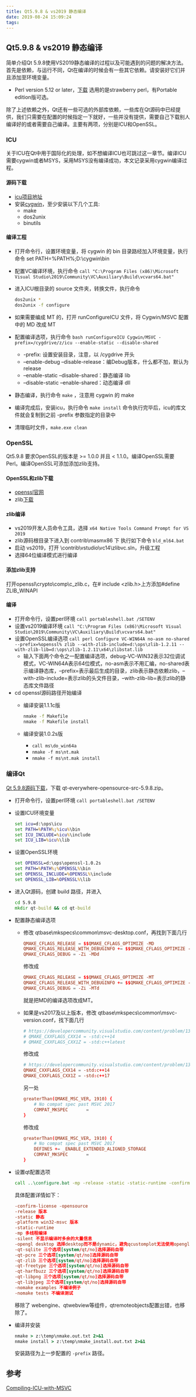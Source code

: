 ```yaml
---
title: Qt5.9.8 & vs2019 静态编译
date: 2019-08-24 15:09:24
tags:
---
```


## Qt5.9.8 & vs2019 静态编译

简单介绍Qt 5.9.8使用VS2019静态编译的过程以及可能遇到的问题的解决方法。首先是依赖，与运行不同，Qt在编译的时候会有一些其它依赖。请安装好它们并且添加至环境变量。

* Perl version 5.12 or later，[下载](http://strawberryperl.com)
选用的是strawberry perl，有Portable edition版可选。

除了上述依赖之外，Qt还有一些可选的外部库依赖，一些库在Qt源码中已经提供，我们只需要在配置的时候指定一下就好，一些并没有提供，需要自己下载别人编译好的或者需要自己编译。主要有两项，分别是ICU和OpenSSL。

### ICU

关于ICU在Qt中用于国际化的处理，如不想编译ICU也可跳过这一章节。编译ICU需要cygwin或者MSYS，采用MSYS没有编译成功，本文记录采用cygwin编译过程。

#### 源码下载

* [icu项目地址](http://site.icu-project.org)
* 安装[cygwin](http://www.cygwin.com/install.html)，至少安装以下几个工具:
  * make
  * dos2unix
  * binutils

#### 编译工程

* 打开命令行，设置环境变量，将 cygwin 的 bin 目录路经加入环境变量，执行命令 set PATH=%PATH%;D:\cygwin\bin
* 配置VC编译环境，执行命令 `call "C:\Program Files (x86)\Microsoft Visual Studio\2019\Community\VC\Auxiliary\Build\vcvars64.bat"`
* 进入ICU根目录的 source 文件夹，转换文件，执行命令

    ```sh
    dos2unix *
    dos2unix -f configure

    ```

* 如果需要编成 MT 的，打开 runConfigureICU 文件，将 Cygwin/MSVC 配置中的 MD 改成 MT
* 配置编译选项，执行命令 `bash runConfigureICU Cygwin/MSVC -prefix=/cygdrive/z/icu --enable-static --disable-shared`
  * -prefix: 设置安装目录，注意，以 /cygdrive 开头
  * –enable-debug –disable-release：编Debug版本，什么都不加，默认为release
  * –enable-static –disable-shared：静态编译 lib
  * –disable-static –enable-shared：动态编译 dll

* 静态编译，执行命令 `make` ，注意用 cygwin 的 make
* 编译完成后，安装icu，执行命令 `make install` 命令执行完毕后，icu的库文件就会复制到之前 -prefix 参数指定的目录中
* 清理临时文件，`make.exe clean`

### OpenSSL

Qt5.9.8 要求OpenSSL的版本是 >= 1.0.0 并且 < 1.1.0。编译OpenSSL需要 Perl。编译OpenSSL可添加添加zlib支持。

#### OpenSSL和zlib下载

* [openssl官网](https://www.openssl.org/source)
* zlib[下载](https://www.zlib.net)

#### zlib编译

* vs2019开发人员命令工具，选择 `x64 Native Tools Command Prompt for VS 2019`
* zlib源码根目录下进入到 contrib\masmx86 下 执行如下命令 `bld_ml64.bat`
* 启动 vs2019，打开 \contrib\vstudio\vc14\zlibvc.sln，升级工程
* 选择64位编译模式进行编译

#### 添加zlib支持

打开openssl\crypto\comp\c_zlib.c，在# include <zlib.h>上方添加#define ZLIB_WINAPI

#### 编译

* 打开命令行，设置perl环境 `call portableshell.bat /SETENV`
* 设置vs2019编译环境 `call "C:\Program Files (x86)\Microsoft Visual Studio\2019\Community\VC\Auxiliary\Build\vcvars64.bat"`
* 设置OpenSSL编译选项 `call perl Configure VC-WIN64A no-asm no-shared --prefix=%openssl% zlib --with-zlib-include=d:\ops\zlib-1.2.11 --with-zlib-lib=d:\ops\zlib-1.2.11\x64\zlibstat.lib`
  * 输入下面两个命令之一配置编译选项，debug-VC-WIN32表示32位调试模式，VC-WIN64A表示64位模式，no-asm表示不用汇编，no-shared表示编译静态库，–prefix=表示最后生成的目录，zlib表示静态依赖zlib，–with-zlib-include=表示zlib的头文件目录，–with-zlib-lib=表示zlib的静态库文件路径
* cd openssl源码路径开始编译
  * 编译安装1.1.1c版

    ```bat
    nmake -f Makefile
    nmake -f Makefile install
    ```
  
  * 编译安装1.0.2s版
    * `call ms\do_win64a`
    * `nmake -f ms\nt.mak`
    * `nmake -f ms\nt.mak install`

### 编译Qt

[Qt 5.9.8源码下载](https://download.qt.io/archive/qt/5.9/5.9.8/single)，下载 qt-everywhere-opensource-src-5.9.8.zip。

* 打开命令行，设置perl环境 `call portableshell.bat /SETENV`
* 设置ICU环境变量
  
  ```bat
  set icu=d:\ops\icu
  set PATH=%PATH%;%icu%\bin
  set ICU_INCLUDE=%icu%\include
  set ICU_LIB=%icu%\lib
  ```

* 设置OpenSSL环境
  
  ```bat
  set OPENSSL=d:\ops\openssl-1.0.2s
  set PATH=%PATH%;%OPENSSL%\bin
  set OPENSSL_INCLUDE=%OPENSSL%\include
  set OPENSSL_LIB=%OPENSSL%\lib
  ```

* 进入Qt源码，创建 build 路径，并进入

  ```bat
  cd 5.9.8
  mkdir qt-build && cd qt-build
  ```

* 配置静态编译选项

  * 修改 qtbase\mkspecs\common\msvc-desktop.conf，再找到下面几行

    ``` conf
    QMAKE_CFLAGS_RELEASE = $$QMAKE_CFLAGS_OPTIMIZE -MD
    QMAKE_CFLAGS_RELEASE_WITH_DEBUGINFO += $$QMAKE_CFLAGS_OPTIMIZE -MD -Zi
    QMAKE_CFLAGS_DEBUG = -Zi -MDd
    ```

    修改成

    ``` conf
    QMAKE_CFLAGS_RELEASE = $$QMAKE_CFLAGS_OPTIMIZE -MT
    QMAKE_CFLAGS_RELEASE_WITH_DEBUGINFO += $$QMAKE_CFLAGS_OPTIMIZE -MT -Zi
    QMAKE_CFLAGS_DEBUG = -Zi -MTd
    ```

    就是把MD的编译选项改成MT。
  
  * 如果是vs2017及以上版本，修改 qtbase\mkspecs\common\msvc-version.conf，找下面几行

    ``` conf
    # https://developercommunity.visualstudio.com/content/problem/139261/msvc-incorrectly-defines-cplusplus.html
    # QMAKE_CXXFLAGS_CXX14 = -std:c++14
    # QMAKE_CXXFLAGS_CXX1Z = -std:c++latest
    ```

    修改成

    ``` conf
    # https://developercommunity.visualstudio.com/content/problem/139261/msvc-incorrectly-defines-cplusplus.html
    QMAKE_CXXFLAGS_CXX14 = -std:c++14
    QMAKE_CXXFLAGS_CXX1Z = -std:c++17
    ```

    另一处

    ``` conf
    greaterThan(QMAKE_MSC_VER, 1910) {
        # No compat spec past MSVC 2017
        COMPAT_MKSPEC       =
    }
    ```

    修改成

    ``` conf
    greaterThan(QMAKE_MSC_VER, 1910) {
        # No compat spec past MSVC 2017
        DEFINES += _ENABLE_EXTENDED_ALIGNED_STORAGE
        COMPAT_MKSPEC       =
    }
    ```

* 设置qt配置选项

    ```bat
    call ..\configure.bat -mp -release -static -static-runtime -confirm-license -platform win32-msvc -opensource -prefix %QT_INSTALL% -icu -I %ICU_INCLUDE% -L %ICU_LIB% ICU_LIBS="sicudt.lib sicuuc.lib sicuin.lib" -openssl -I %OPENSSL_INCLUDE% -L %OPENSSL_LIB% OPENSSL_LIBS="libeay32.lib ssleay32.lib" -opengl desktop -qt-zlib -nomake examples -nomake tests -skip qt3d -skip qtdatavis3d -skip qtgamepad -skip qtserialport -skip qtspeech -skip qtwayland -skip qtwebengine -skip qtwebview -skip qtremoteobjects
    ```

    具体配置详情如下：

    ```conf
    -confirm-license -opensource
    -release 版本
    -static 静态
    -platform win32-msvc 版本
    -static-runtime
    -mp 多线程编译
    -silent 不显示编译时多余的大量信息
    -opengl desktop 选择desktop而不是dynamic，避免qcustomplot无法使用opengl
    -qt-sqlite 三个选项[system/qt/no]选择源码自带
    -qt-pcre 三个选项[system/qt/no]选择源码自带
    -qt-zlib 三个选项[system/qt/no]选择源码自带
    -qt-freetype 三个选项[system/qt/no]选择源码自带
    -qt-harfbuzz 三个选项[system/qt/no]选择源码自带
    -qt-libpng 三个选项[system/qt/no]选择源码自带
    -qt-libjpeg 三个选项[system/qt/no]选择源码自带
    -nomake examples 不编译例子
    -nomake tests 不编译测试
    ```

    移除了 webengine、qtwebview等组件，qtremoteobjects配置出错，也移除了。

* 编译并安装

    ```bat
    nmake > z:\temp\nmake.out.txt 2>&1
    nmake install > z:\temp\nmake_install.out.txt 2>&1
    ```

    安装路径为上一步配置的 `-prefix` 路径。

## 参考

[Compiling-ICU-with-MSVC](https://wiki.qt.io/Compiling-ICU-with-MSVC)
